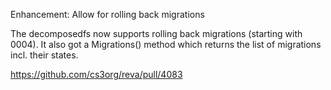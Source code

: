 Enhancement: Allow for rolling back migrations

The decomposedfs now supports rolling back migrations (starting with 0004). It
also got a Migrations() method which returns the list of migrations incl. their
states.

https://github.com/cs3org/reva/pull/4083
